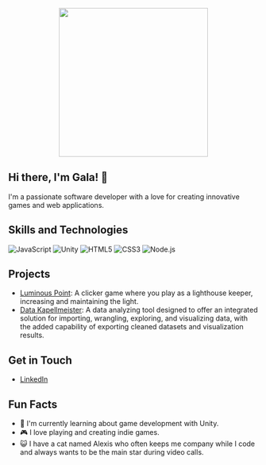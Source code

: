 <p align="center">
  <img src="https://img.itch.zone/aW1nLzE2OTEyNzkzLmdpZg==/original/r9Hm7l.gif" width="300" height="auto">
</p>

## Hi there, I'm Gala! 👋

I'm a passionate software developer with a love for creating innovative games and web applications.

## Skills and Technologies

![JavaScript](https://img.shields.io/badge/JavaScript-F7DF1E?style=flat-square&logo=javascript&logoColor=black)
![Unity](https://img.shields.io/badge/Unity-100000?style=flat-square&logo=unity&logoColor=white)
![HTML5](https://img.shields.io/badge/HTML5-E34F26?style=flat-square&logo=html5&logoColor=white)
![CSS3](https://img.shields.io/badge/CSS3-1572B6?style=flat-square&logo=css3&logoColor=white)
![Node.js](https://img.shields.io/badge/Node.js-339933?style=flat-square&logo=nodedotjs&logoColor=white)

## Projects

- [Luminous Point](https://gk-play.itch.io/luminous-point): A clicker game where you play as a lighthouse keeper, increasing and maintaining the light.
- [Data Kapellmeister](https://github.com/gala-kapralova/Data-Kapellmeister): A data analyzing tool designed to offer an integrated solution for importing, wrangling, exploring, and visualizing data, with the added capability of exporting cleaned datasets and visualization results. 

## Get in Touch

- [LinkedIn](https://www.linkedin.com/in/gm-kapralova/)

## Fun Facts

- 🌱 I'm currently learning about game development with Unity.
- 🎮 I love playing and creating indie games.
- 😺 I have a cat named Alexis who often keeps me company while I code and always wants to be the main star during video calls.
